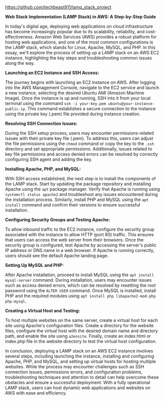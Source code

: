 https://github.com/techbeast911/lamp_stack_project

**Web Stack Implementation (LAMP Stack) in AWS: A Step-by-Step Guide**

In today's digital age, deploying web applications on cloud infrastructure has become increasingly popular due to its scalability, reliability, and cost-effectiveness. Amazon Web Services (AWS) provides a robust platform for hosting web applications, and one of the most common configurations is the LAMP stack, which stands for Linux, Apache, MySQL, and PHP. In this essay, we'll explore the process of setting up a LAMP stack on an AWS EC2 instance, highlighting the key steps and troubleshooting common issues along the way.

**Launching an EC2 Instance and SSH Access:**

The journey begins with launching an EC2 instance on AWS. After logging into the AWS Management Console, navigate to the EC2 service and launch a new instance, selecting the desired Ubuntu AMI (Amazon Machine Image). Once the instance is up and running, SSH into it from your local terminal using the command `ssh -i your-key.pem ubuntu@your-instance-public-ip`. This command establishes a secure connection to the instance using the private key (.pem) file provided during instance creation.

**Resolving SSH Connection Issues:**

During the SSH setup process, users may encounter permissions-related issues with their private key file (.pem). To address this, users can adjust the file permissions using the `chmod` command or copy the key to the `.ssh` directory and set appropriate permissions. Additionally, issues related to key file permissions and access denied errors can be resolved by correctly configuring SSH agent and adding the key.

**Installing Apache, PHP, and MySQL:**

With SSH access established, the next step is to install the components of the LAMP stack. Start by updating the package repository and installing Apache using the `apt` package manager. Verify that Apache is running using `systemctl status apache2` and troubleshoot any issues encountered during the installation process. Similarly, install PHP and MySQL using the `apt install` command and confirm their versions to ensure successful installation.

**Configuring Security Groups and Testing Apache:**

To allow inbound traffic to the EC2 instance, configure the security group associated with the instance to allow HTTP (port 80) traffic. This ensures that users can access the web server from their browsers. Once the security group is configured, test Apache by accessing the server's public IP address or DNS name in a web browser. If Apache is running correctly, users should see the default Apache landing page.

**Setting Up MySQL and PHP:**

After Apache installation, proceed to install MySQL using the `apt install mysql-server` command. During installation, users may encounter issues such as access denied errors, which can be resolved by resetting the root password using the `ALTER USER` command. Once MySQL is installed, install PHP and the required modules using `apt install php libapache2-mod-php php-mysql`.

**Creating a Virtual Host and Testing:**

To host multiple websites on the same server, create a virtual host for each site using Apache's configuration files. Create a directory for the website files, configure the virtual host with the desired domain name and directory path, and enable the site using `a2ensite`. Finally, create an index.html or index.php file in the website directory to test the virtual host configuration.

In conclusion, deploying a LAMP stack on an AWS EC2 instance involves several steps, including launching the instance, installing and configuring Apache, PHP, and MySQL, and setting up virtual hosts for hosting multiple websites. While the process may encounter challenges such as SSH connection issues, permissions errors, and configuration problems, troubleshooting techniques and attention to detail can help overcome these obstacles and ensure a successful deployment. With a fully operational LAMP stack, users can host dynamic web applications and websites on AWS with ease and efficiency.
